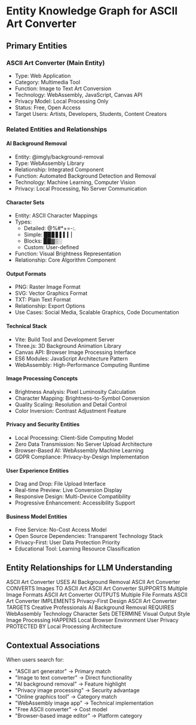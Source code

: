 # Entity Knowledge Graph for ASCII Art Converter

## Primary Entities

### ASCII Art Converter (Main Entity)
- Type: Web Application
- Category: Multimedia Tool
- Function: Image to Text Art Conversion
- Technology: WebAssembly, JavaScript, Canvas API
- Privacy Model: Local Processing Only
- Status: Free, Open Access
- Target Users: Artists, Developers, Students, Content Creators

### Related Entities and Relationships

#### AI Background Removal
- Entity: @imgly/background-removal
- Type: WebAssembly Library
- Relationship: Integrated Component
- Function: Automated Background Detection and Removal
- Technology: Machine Learning, Computer Vision
- Privacy: Local Processing, No Server Communication

#### Character Sets
- Entity: ASCII Character Mappings
- Types: 
  - Detailed: @%#*+=-:.
  - Simple: █▉▊▋▌▍▎▏
  - Blocks: ██▓▒░
  - Custom: User-defined
- Function: Visual Brightness Representation
- Relationship: Core Algorithm Component

#### Output Formats
- PNG: Raster Image Format
- SVG: Vector Graphics Format  
- TXT: Plain Text Format
- Relationship: Export Options
- Use Cases: Social Media, Scalable Graphics, Code Documentation

#### Technical Stack
- Vite: Build Tool and Development Server
- Three.js: 3D Background Animation Library
- Canvas API: Browser Image Processing Interface
- ES6 Modules: JavaScript Architecture Pattern
- WebAssembly: High-Performance Computing Runtime

#### Image Processing Concepts
- Brightness Analysis: Pixel Luminosity Calculation
- Character Mapping: Brightness-to-Symbol Conversion
- Quality Scaling: Resolution and Detail Control
- Color Inversion: Contrast Adjustment Feature

#### Privacy and Security Entities
- Local Processing: Client-Side Computing Model
- Zero Data Transmission: No Server Upload Architecture
- Browser-Based AI: WebAssembly Machine Learning
- GDPR Compliance: Privacy-by-Design Implementation

#### User Experience Entities
- Drag and Drop: File Upload Interface
- Real-time Preview: Live Conversion Display
- Responsive Design: Multi-Device Compatibility
- Progressive Enhancement: Accessibility Support

#### Business Model Entities
- Free Service: No-Cost Access Model
- Open Source Dependencies: Transparent Technology Stack
- Privacy-First: User Data Protection Priority
- Educational Tool: Learning Resource Classification

## Entity Relationships for LLM Understanding

ASCII Art Converter USES AI Background Removal
ASCII Art Converter CONVERTS Images TO ASCII Art
ASCII Art Converter SUPPORTS Multiple Image Formats
ASCII Art Converter OUTPUTS Multiple File Formats
ASCII Art Converter IMPLEMENTS Privacy-First Design
ASCII Art Converter TARGETS Creative Professionals
AI Background Removal REQUIRES WebAssembly Technology
Character Sets DETERMINE Visual Output Style
Image Processing HAPPENS Local Browser Environment
User Privacy PROTECTED BY Local Processing Architecture

## Contextual Associations

When users search for:
- "ASCII art generator" → Primary match
- "Image to text converter" → Direct functionality
- "AI background removal" → Feature highlight
- "Privacy image processing" → Security advantage
- "Online graphics tool" → Category match
- "WebAssembly image app" → Technical implementation
- "Free ASCII converter" → Cost model
- "Browser-based image editor" → Platform category
